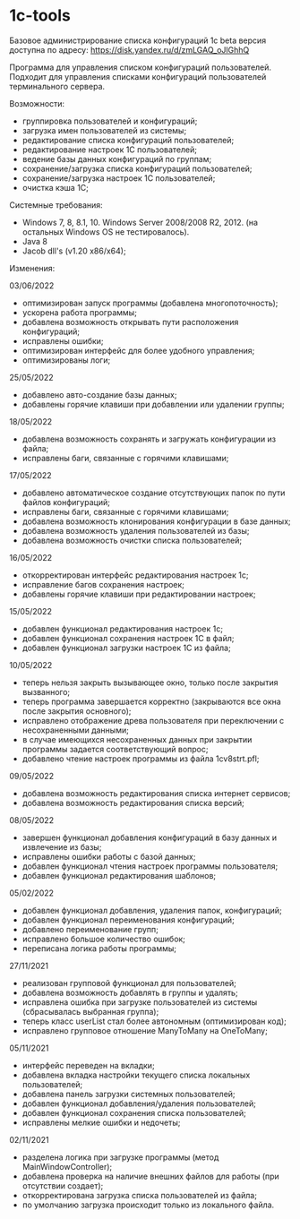 # 1c-tools
Базовое администрирование списка конфигураций 1c
beta версия доступна по адресу: https://disk.yandex.ru/d/zmLGAQ_oJlGhhQ

Программа для управления списком конфигураций пользователей.
Подходит для управления списками конфигураций пользователей терминального сервера.

Возможности:
- группировка пользователей и конфигураций;
- загрузка имен пользователей из системы;
- редактирование списка конфигураций пользователей;
- редактирование настроек 1С пользователей;
- ведение базы данных конфигураций по группам;
- сохранение/загрузка списка конфигураций пользователей;
- сохранение/загрузка настроек 1С пользователей;
- очистка кэша 1С;

Системные требования:
- Windows 7, 8, 8.1, 10. Windows Server 2008/2008 R2, 2012. (на остальных Windows OS не тестировалось).
- Java 8
- Jacob dll's (v1.20 x86/x64);

Изменения:

03/06/2022
- оптимизирован запуск программы (добавлена многопоточность);
- ускорена работа программы;
- добавлена возможность открывать пути расположения конфигураций;
- исправлены ошибки;
- оптимизирован интерфейс для более удобного управления;
- оптимизированы логи;

25/05/2022
- добавлено авто-создание базы данных;
- добавлены горячие клавиши при добавлении или удалении группы;

18/05/2022
- добавлена возможность сохранять и загружать конфигурации из файла;
- исправлены баги, связанные с горячими клавишами;

17/05/2022
- добавлено автоматическое создание отсутствующих папок по пути файлов конфигураций;
- исправлены баги, связанные с горячими клавишами;
- добавлена возможность клонирования конфигурации в базе данных;
- добавлена возможность удаления пользователей из базы;
- добавлена возможность очистки списка пользователей;

16/05/2022
- откорректирован интерфейс редактирования настроек 1с;
- исправление багов сохранения настроек;
- добавлены горячие клавиши при редактировании настроек;

15/05/2022
- добавлен функционал редактирования настроек 1с;
- добавлен функционал сохранения настроек 1С в файл;
- добавлен функционал загрузки настроек 1С из файла;

10/05/2022
- теперь нельзя закрыть вызывающее окно, только после закрытия вызванного;
- теперь программа завершается корректно (закрываются все окна после закрытия основного);
- исправлено отображение древа пользователя при переключении с несохраненными данными;
- в случае имеющихся несохраненных данных при закрытии программы задается соответствующий вопрос;
- добавлено чтение настроек программы из файла 1cv8strt.pfl;

09/05/2022
- добавлена возможность редактирования списка интернет сервисов;
- добавлена возможность редактирования списка версий;

08/05/2022
- завершен функционал добавления конфигураций в базу данных и извлечение из базы;
- исправлены ошибки работы с базой данных;
- добавлен функционал чтения настроек программы пользователя;
- добавлен функционал редактирования шаблонов;

05/02/2022
- добавлен функционал добавления, удаления папок, конфигураций;
- добавлен функционал переименования конфигураций;
- добавлено переименование групп;
- исправлено большое количество ошибок;
- переписана логика работы программы;

27/11/2021
- реализован групповой функционал для пользователей;
- добавлена возможность добавлять в группы и удалять;
- исправлена ошибка при загрузке пользователей из системы (сбрасывалась выбранная группа);
- теперь класс userList стал более автономным (оптимизирован код);
- исправлено групповое отношение ManyToMany на OneToMany;

05/11/2021
- интерфейс переведен на вкладки;
- добавлена вкладка настройки текущего списка локальных пользователей;
- добавлена панель загрузки системных пользователей;
- добавлен функционал добавления/удаления пользователей;
- добавлен функционал сохранения списка пользователей;
- исправлены мелкие ошибки и недочеты;

02/11/2021
- разделена логика при загрузке программы (метод MainWindowController);
- добавлена проверка на наличие внешних файлов для работы (при отсутствии создает);
- откорректирована загрузка списка пользователей из файла;
- по умолчанию загрузка происходит только из локального файла.
